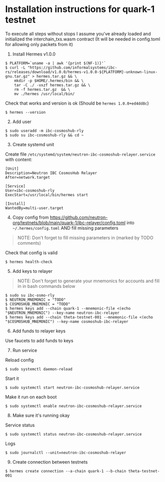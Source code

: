 # Installation instructions for quark-1 testnet

To execute all steps without stops I assume you've already loaded and initialized the interchain_txs.wasm contract (It will be needed in config.toml for allowing only packets from it)

1. Install Hermes v1.0.0
```
$ PLATFORM=`uname -a | awk '{print $(NF-1)}'`
$ curl -L "https://github.com/informalsystems/ibc-rs/releases/download/v1.0.0/hermes-v1.0.0-${PLATFORM}-unknown-linux-gnu.tar.gz" > hermes.tar.gz && \
    mkdir -p $HOME/.hermes/bin && \
    tar -C ./ -vxzf hermes.tar.gz && \
    rm -f hermes.tar.gz  && \
    mv ./hermes /usr/local/bin/
```

Check that works and version is ok (Should be `hermes 1.0.0+ed4dd8c`)

`$ hermes --version`

2. Add user

```
$ sudo useradd -m ibc-cosmoshub-rly
$ sudo su ibc-cosmoshub-rly && cd ~
```

3. Create systemd unit

Create file `/etc/systemd/system/neutron-ibc-cosmoshub-relayer.service` with content:

```
[Unit]
Description=Neutron IBC CosmosHub Relayer
After=network.target

[Service]
User=ibc-cosmoshub-rly
ExecStart=/usr/local/bin/hermes start

[Install]
WantedBy=multi-user.target
```

4. Copy config from https://github.com/neutron-org/testnets/blob/main/quark-1/ibc-relayer/config.toml into `~/.hermes/config.toml` AND fill missing parameters

> NOTE: Don't forget to fill missing parameters in (marked by TODO comments)

Check that config is valid

`$ hermes health-check`

5. Add keys to relayer

> NOTE: Don't forget to generate your mnemonics for accounts and fill in in bash commands below

```
$ sudo su ibc-osmo-rly
$ NEUTRON_MNEMONIC = "TODO"
$ COSMOSHUB_MNEMONIC = "TODO"
$ hermes keys add --chain quark-1 --mnemonic-file <(echo "$NEUTRON_MNEMONIC") --key-name neutron-ibc-relayer
$ hermes keys add --chain theta-testnet-001 --mnemonic-file <(echo "$COSMOSHUB_MNEMONIC") --key-name cosmoshub-ibc-relayer
```

6. Add funds to relayer keys

Use faucets to add funds to keys

7. Run service

Reload config

`$ sudo systemctl daemon-reload`

Start it

`$ sudo systemctl start neutron-ibc-cosmoshub-relayer.service`

Make it run on each boot

`$ sudo systemctl enable neutron-ibc-cosmoshub-relayer.service`

8. Make sure it's running okay

Service status

`$ sudo systemctl status neutron-ibc-cosmoshub-relayer.service`

Logs

`$ sudo journalctl --unit=neutron-ibc-cosmoshub-relayer`

9. Create connection between testnets

`$ hermes create connection --a-chain quark-1 --b-chain theta-testnet-001`
